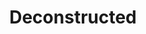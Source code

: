 ---
title: Deconstructed
description: 
image:

# Badge style
style:
    background: "#a10616"
    color: "#fff"
---